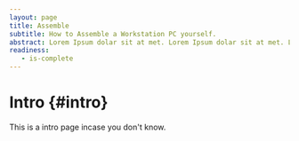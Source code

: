 ```yaml
---
layout: page
title: Assemble
subtitle: How to Assemble a Workstation PC yourself.
abstract: Lorem Ipsum dolar sit at met. Lorem Ipsum dolar sit at met. Lorem Ipsum dolar sit at met.
readiness:
   - is-complete
---
```




# Intro {#intro}

This is a intro page incase you don't know.